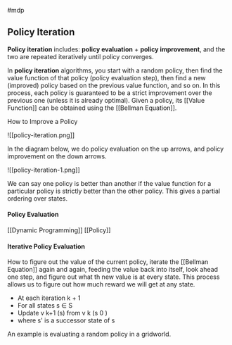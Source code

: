  #mdp 
 ## Policy Iteration
 
 **Policy iteration** includes: **policy evaluation** + **policy improvement**, and the two are repeated iteratively until policy converges.
 
 In **policy iteration** algorithms, you start with a random policy, then find the value function of that policy (policy evaluation step), then find a new (improved) policy based on the previous value function, and so on. In this process, each policy is guaranteed to be a strict improvement over the previous one (unless it is already optimal). Given a policy, its [[Value Function]] can be obtained using the [[Bellman Equation]].
 
 
 How to Improve a Policy

![[policy-iteration.png]]

In the diagram below, we do policy evaluation on the up arrows, and policy improvement on the down arrows.

![[policy-iteration-1.png]]

We can say one policy is better than another if the value function for a particular policy is strictly better than the other policy.  This gives a partial ordering over states.




#### Policy Evaluation

[[Dynamic Programming]] [[Policy]]

#### Iterative Policy Evaluation
How to figure out the value of the current policy, iterate the [[Bellman Equation]] again and again, feeding the value back into itself, look ahead one step,  and figure out what th new value is at every state.  This process allows us to figure out how much reward we will get at any state.

- At each iteration k + 1
- For all states s ∈ S
- Update v k+1 (s) from v k (s 0 )
- where s' is a successor state of s

An example is evaluating a random policy in a gridworld.